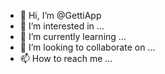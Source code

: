 - 👋 Hi, I’m @GettiApp
- 👀 I’m interested in ...
- 🌱 I’m currently learning ...
- 💞️ I’m looking to collaborate on ...
- 📫 How to reach me ...

<!---
GettiApp/GettiApp is a ✨ special ✨ repository because its `README.md` (this file) appears on your GitHub profile.
You can click the Preview link to take a look at your changes.
--->
